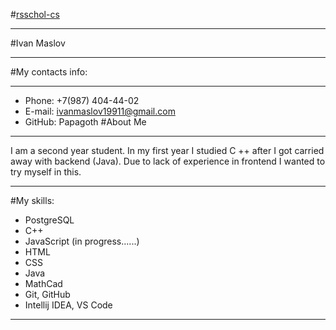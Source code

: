 #[rsschol-cs]()
****
#Ivan Maslov
*****
#My contacts info:
****
* Phone:  +7(987) 404-44-02
* E-mail: ivanmaslov19911@gmail.com
* GitHub: Papagoth
#About Me
****
I am a second year student. In my first year I studied C ++ after I got carried away with backend (Java). Due to lack of experience in frontend I wanted to try myself in this.
****
#My skills:
* PostgreSQL
* C++
* JavaScript (in progress......)
* HTML
* CSS
* Java
* MathCad
* Git, GitHub
* Intellij IDEA, VS Code
*****